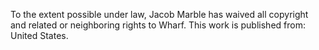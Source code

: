 To the extent possible under law, Jacob Marble has waived all copyright and related or neighboring rights to Wharf.
This work is published from: United States.

